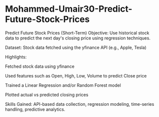 # Mohammed-Umair30-Predict-Future-Stock-Prices
Predict Future Stock Prices (Short-Term)
Objective:
Use historical stock data to predict the next day's closing price using regression techniques.

Dataset:
Stock data fetched using the yfinance API (e.g., Apple, Tesla)

Highlights:

Fetched stock data using yfinance

Used features such as Open, High, Low, Volume to predict Close price

Trained a Linear Regression and/or Random Forest model

Plotted actual vs predicted closing prices

Skills Gained:
API-based data collection, regression modeling, time-series handling, predictive analytics.
